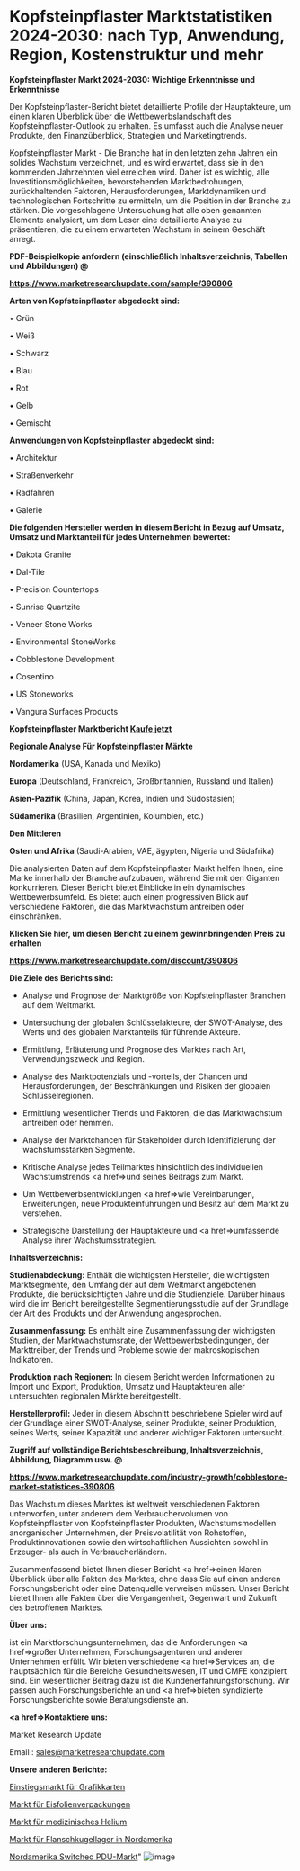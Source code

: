 # Kopfsteinpflaster Marktstatistiken 2024-2030: nach Typ, Anwendung, Region, Kostenstruktur und mehr

<strong>Kopfsteinpflaster Markt 2024-2030: Wichtige Erkenntnisse und Erkenntnisse</strong>

Der Kopfsteinpflaster-Bericht bietet detaillierte Profile der Hauptakteure, um einen klaren Überblick über die Wettbewerbslandschaft des Kopfsteinpflaster-Outlook zu erhalten. Es umfasst auch die Analyse neuer Produkte, den Finanzüberblick, Strategien und Marketingtrends.

Kopfsteinpflaster Markt - Die Branche hat in den letzten zehn Jahren ein solides Wachstum verzeichnet, und es wird erwartet, dass sie in den kommenden Jahrzehnten viel erreichen wird. Daher ist es wichtig, alle Investitionsmöglichkeiten, bevorstehenden Marktbedrohungen, zurückhaltenden Faktoren, Herausforderungen, Marktdynamiken und technologischen Fortschritte zu ermitteln, um die Position in der Branche zu stärken. Die vorgeschlagene Untersuchung hat alle oben genannten Elemente analysiert, um dem Leser eine detaillierte Analyse zu präsentieren, die zu einem erwarteten Wachstum in seinem Geschäft anregt.



<strong><b>PDF-Beispielkopie anfordern (einschließlich Inhaltsverzeichnis, Tabellen und Abbildungen) @ </b></strong>

<strong><a href=https://www.marketresearchupdate.com/sample/390806>

<strong>https://www.marketresearchupdate.com/sample/390806</u></a></strong></strong>



<strong>Arten von Kopfsteinpflaster abgedeckt sind:</strong>

• Grün

• Weiß

• Schwarz

• Blau

• Rot

• Gelb

• Gemischt



<strong>Anwendungen von Kopfsteinpflaster abgedeckt sind:</strong>

• Architektur

• Straßenverkehr

• Radfahren

• Galerie



<strong>Die folgenden Hersteller werden in diesem Bericht in Bezug auf Umsatz, Umsatz und Marktanteil für jedes Unternehmen bewertet:</strong>

• Dakota Granite

• Dal-Tile

• Precision Countertops

• Sunrise Quartzite

• Veneer Stone Works

• Environmental StoneWorks

• Cobblestone Development

• Cosentino

• US Stoneworks

• Vangura Surfaces Products



<strong>Kopfsteinpflaster Marktbericht <a href=https://www.marketresearchupdate.com/buynow/390806>Kaufe jetzt</a></strong>



<strong>Regionale Analyse Für Kopfsteinpflaster Märkte</strong>



<strong>Nordamerika</strong> (USA, Kanada und Mexiko)



<strong>Europa</strong> (Deutschland, Frankreich, Großbritannien, Russland und Italien)



<strong>Asien-Pazifik</strong> (China, Japan, Korea, Indien und Südostasien)



<strong>Südamerika</strong> (Brasilien, Argentinien, Kolumbien, etc.)



<strong>Den Mittleren</strong> 

<strong>Osten und Afrika</strong> (Saudi-Arabien, VAE, ägypten, Nigeria und Südafrika)

Die analysierten Daten auf dem Kopfsteinpflaster Markt helfen Ihnen, eine Marke innerhalb der Branche aufzubauen, während Sie mit den Giganten konkurrieren. Dieser Bericht bietet Einblicke in ein dynamisches Wettbewerbsumfeld. Es bietet auch einen progressiven Blick auf verschiedene Faktoren, die das Marktwachstum antreiben oder einschränken.



<strong>Klicken Sie hier, um diesen Bericht zu einem gewinnbringenden Preis zu erhalten
</strong>

<strong><a href=https://www.marketresearchupdate.com/discount/390806>https://www.marketresearchupdate.com/discount/390806</b></u></strong></a>



<strong>Die Ziele des Berichts sind:</strong>

- Analyse und Prognose der Marktgröße von Kopfsteinpflaster Branchen auf dem Weltmarkt.

- Untersuchung der globalen Schlüsselakteure, der SWOT-Analyse, des Werts und des globalen Marktanteils für führende Akteure.

- Ermittlung, Erläuterung und Prognose des Marktes nach Art, Verwendungszweck und Region.

- Analyse des Marktpotenzials und -vorteils, der Chancen und Herausforderungen, der Beschränkungen und Risiken der globalen Schlüsselregionen.

- Ermittlung wesentlicher Trends und Faktoren, die das Marktwachstum antreiben oder hemmen.

- Analyse der Marktchancen für Stakeholder durch Identifizierung der wachstumsstarken Segmente.

- Kritische Analyse jedes Teilmarktes hinsichtlich des individuellen Wachstumstrends <a href=>und</a> seines Beitrags zum Markt.

- Um Wettbewerbsentwicklungen <a href=>wie</a> Vereinbarungen, Erweiterungen, neue Produkteinführungen und Besitz auf dem Markt zu verstehen.

- Strategische Darstellung der Hauptakteure und <a href=>umfas</a>sende Analyse ihrer Wachstumsstrategien.



<strong>Inhaltsverzeichnis:</strong>



<strong>Studienabdeckung:</strong> Enthält die wichtigsten Hersteller, die wichtigsten Marktsegmente, den Umfang der auf dem Weltmarkt angebotenen Produkte, die berücksichtigten Jahre und die Studienziele. Darüber hinaus wird die im Bericht bereitgestellte Segmentierungsstudie auf der Grundlage der Art des Produkts und der Anwendung angesprochen.



<strong>Zusammenfassung:</strong> Es enthält eine Zusammenfassung der wichtigsten Studien, der Marktwachstumsrate, der Wettbewerbsbedingungen, der Markttreiber, der Trends und Probleme sowie der makroskopischen Indikatoren.



<strong>Produktion nach Regionen:</strong> In diesem Bericht werden Informationen zu Import und Export, Produktion, Umsatz und Hauptakteuren aller untersuchten regionalen Märkte bereitgestellt.



<strong>Herstellerprofil:</strong> Jeder in diesem Abschnitt beschriebene Spieler wird auf der Grundlage einer SWOT-Analyse, seiner Produkte, seiner Produktion, seines Werts, seiner Kapazität und anderer wichtiger Faktoren untersucht.



<strong><b>Zugriff auf vollständige Berichtsbeschreibung, Inhaltsverzeichnis, Abbildung, Diagramm usw. @ </b></strong>

<strong><a href=https://www.marketresearchupdate.com/industry-growth/cobblestone-market-statistices-390806>https://www.marketresearchupdate.com/industry-growth/cobblestone-market-statistices-390806</a></strong>

Das Wachstum dieses Marktes ist weltweit verschiedenen Faktoren unterworfen, unter anderem dem Verbrauchervolumen von Kopfsteinpflaster von Kopfsteinpflaster Produkten, Wachstumsmodellen anorganischer Unternehmen, der Preisvolatilität von Rohstoffen, Produktinnovationen sowie den wirtschaftlichen Aussichten sowohl in Erzeuger- als auch in Verbraucherländern.

Zusammenfassend bietet Ihnen dieser Bericht <a href=>einen</a> klaren Überblick über alle Fakten des Marktes, ohne dass Sie auf einen anderen Forschungsbericht oder eine Datenquelle verweisen müssen. Unser Bericht bietet Ihnen alle Fakten über die Vergangenheit, Gegenwart und Zukunft des betroffenen Marktes.



<strong>Über uns:</strong>

 ist ein Marktforschungsunternehmen, das die Anforderungen <a href=>großer</a> Unternehmen, Forschungsagenturen und anderer Unternehmen erfüllt. Wir bieten verschiedene <a href=>Services</a> an, die hauptsächlich für die Bereiche Gesundheitswesen, IT und CMFE konzipiert sind. Ein wesentlicher Beitrag dazu ist die Kundenerfahrungsforschung. Wir passen auch Forschungsberichte an und <a href=>bieten</a> syndizierte Forschungsberichte sowie Beratungsdienste an.



<strong><a href=>Kontaktiere uns:</a></strong>

Market Research Update

Email : sales@marketresearchupdate.com



<strong>Unsere anderen Berichte:</strong>

<a href=https://www.linkedin.com/pulse/entry-level-graphics-card-market-witness-huge>Einstiegsmarkt für Grafikkarten</a>

<a href=https://www.linkedin.com/pulse/ice-cream-foil-packaging-market-2023-top-key>Markt für Eisfolienverpackungen</a>

<a href=https://www.linkedin.com/pulse/medical-helium-market-2023-remarking-enormous>Markt für medizinisches Helium</a>

<a href=https://www.linkedin.com/pulse/north-america-flanged-ball-bearings-market>Markt für Flanschkugellager in Nordamerika</a>

<a href=https://www.linkedin.com/pulse/north-america-switched-pdu-market-growing-rapidly>Nordamerika Switched PDU-Markt</a>"
![image](https://github.com/Gayatrikarjule/Market-Analysis-361/assets/97346546/6a8f4768-acb7-4edf-80c4-e5459b13a17e)
